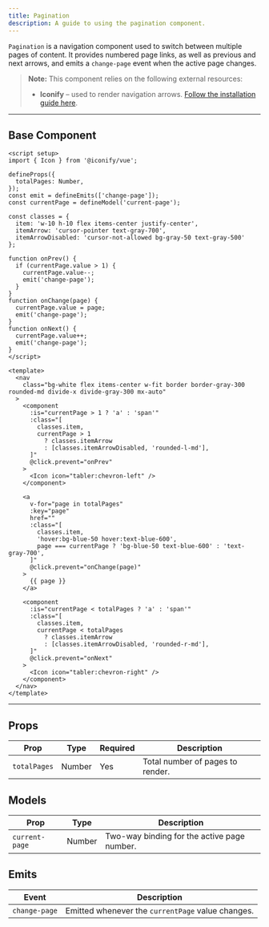 ```yaml
---
title: Pagination
description: A guide to using the pagination component.
---
```


`Pagination` is a navigation component used to switch between multiple pages of content. It provides numbered page links, as well as previous and next arrows, and emits a `change-page` event when the active page changes.

> **Note:** This component relies on the following external resources:
> * **Iconify** – used to render navigation arrows. [Follow the installation guide here](https://iconify.design/docs/icon-components/vue/).

---

## Base Component

```vue
<script setup>
import { Icon } from '@iconify/vue';

defineProps({
  totalPages: Number,
});
const emit = defineEmits(['change-page']);
const currentPage = defineModel('current-page');

const classes = {
  item: 'w-10 h-10 flex items-center justify-center',
  itemArrow: 'cursor-pointer text-gray-700',
  itemArrowDisabled: 'cursor-not-allowed bg-gray-50 text-gray-500'
};

function onPrev() {
  if (currentPage.value > 1) {
    currentPage.value--;
    emit('change-page');
  }
}
function onChange(page) {
  currentPage.value = page;
  emit('change-page');
}
function onNext() {
  currentPage.value++;
  emit('change-page');
}
</script>

<template>
  <nav
    class="bg-white flex items-center w-fit border border-gray-300 rounded-md divide-x divide-gray-300 mx-auto"
  >
    <component
      :is="currentPage > 1 ? 'a' : 'span'"
      :class="[
        classes.item,
        currentPage > 1
          ? classes.itemArrow
          : [classes.itemArrowDisabled, 'rounded-l-md'],
      ]"
      @click.prevent="onPrev"
    >
      <Icon icon="tabler:chevron-left" />
    </component>

    <a
      v-for="page in totalPages"
      :key="page"
      href=""
      :class="[
        classes.item,
        'hover:bg-blue-50 hover:text-blue-600',
        page === currentPage ? 'bg-blue-50 text-blue-600' : 'text-gray-700',
      ]"
      @click.prevent="onChange(page)"
    >
      {{ page }}
    </a>

    <component
      :is="currentPage < totalPages ? 'a' : 'span'"
      :class="[
        classes.item,
        currentPage < totalPages
          ? classes.itemArrow
          : [classes.itemArrowDisabled, 'rounded-r-md'],
      ]"
      @click.prevent="onNext"
    >
      <Icon icon="tabler:chevron-right" />
    </component>
  </nav>
</template>
```

---

## Props

| Prop          | Type   | Required | Description                                |
| ------------- | ------ | -------- | ------------------------------------------ |
| `totalPages`  | Number | Yes    | Total number of pages to render.           |

## Models

| Prop           | Type   | Description                                 |
| -------------- | ------ | ------------------------------------------- |
| `current-page` | Number | Two-way binding for the active page number. |

## Emits

| Event         | Description                                       |
| ------------- | ------------------------------------------------- |
| `change-page` | Emitted whenever the `currentPage` value changes. |